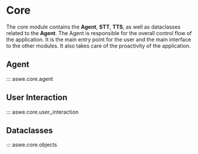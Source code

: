 # Core

The core module contains the **Agent**, **STT**, **TTS**, as well as dataclasses related to the **Agent**. The Agent is responsible for the overall control flow of the application. It is the main entry point for the user and the main interface to the other modules. It also takes care of the proactivity of the application.

## Agent

<!-- TODO: Add flowchart -->

::: aswe.core.agent

## User Interaction

::: aswe.core.user_interaction

## Dataclasses

::: aswe.core.objects
